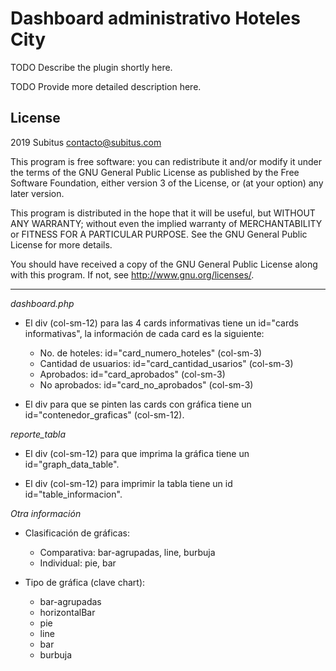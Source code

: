 # Dashboard administrativo Hoteles City #

TODO Describe the plugin shortly here.

TODO Provide more detailed description here.

## License ##

2019 Subitus <contacto@subitus.com>

This program is free software: you can redistribute it and/or modify it under
the terms of the GNU General Public License as published by the Free Software
Foundation, either version 3 of the License, or (at your option) any later
version.

This program is distributed in the hope that it will be useful, but WITHOUT ANY
WARRANTY; without even the implied warranty of MERCHANTABILITY or FITNESS FOR A
PARTICULAR PURPOSE.  See the GNU General Public License for more details.

You should have received a copy of the GNU General Public License along with
this program.  If not, see <http://www.gnu.org/licenses/>.

-----------------------------------------------------------------------------------------------------------------------------------------------------------------------------------------------
*dashboard.php*
- El div (col-sm-12) para las 4 cards informativas tiene un id="cards informativas", la información de cada card es la siguiente: 
    + No. de hoteles: id="card_numero_hoteles" (col-sm-3)
    + Cantidad de usuarios: id="card_cantidad_usarios" (col-sm-3)
    + Aprobados: id="card_aprobados" (col-sm-3)
    + No aprobados: id="card_no_aprobados" (col-sm-3)

- El div para que se pinten las cards con gráfica tiene un id="contenedor_graficas" (col-sm-12).

*reporte_tabla*
- El div (col-sm-12) para que imprima la gráfica tiene un id="graph_data_table".

- El div (col-sm-12) para imprimir la tabla tiene un id id="table_informacion".

*Otra información*
- Clasificación de gráficas:
    - Comparativa: bar-agrupadas, line, burbuja
    - Individual: pie, bar

- Tipo de gráfica (clave chart):
    - bar-agrupadas
    - horizontalBar
    - pie
    - line
    - bar
    - burbuja






